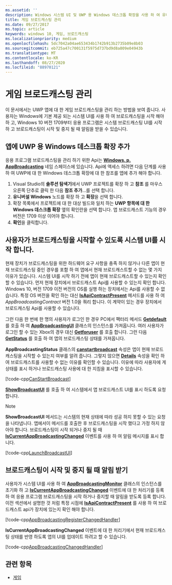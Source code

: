 ```yaml
---
ms.assetid: ''
description: Windows 시스템 UI 및 UWP 용 Windows 데스크톱 확장을 사용 하 여 유니버설 Windows 플랫폼 (UWP) 앱에 대 한 게임 브로드캐스팅을 관리 하는 방법을 알아봅니다.
title: 게임 브로드캐스팅 관리
ms.date: 09/27/2017
ms.topic: article
keywords: windows 10, 게임, 브로드캐스팅
ms.localizationpriority: medium
ms.openlocfilehash: 5dc7042a04ae653434b1742b913b2735b09e8b03
ms.sourcegitcommit: eb725a47c700131f5975d737bd9d8a809e04943b
ms.translationtype: MT
ms.contentlocale: ko-KR
ms.lasthandoff: 08/27/2020
ms.locfileid: "88970121"
---
```

# <a name="manage-game-broadcasting"></a>게임 브로드캐스팅 관리
이 문서에서는 UWP 앱에 대 한 게임 브로드캐스팅을 관리 하는 방법을 보여 줍니다. 사용자는 Windows에 기본 제공 되는 시스템 UI를 사용 하 여 브로드캐스팅을 시작 해야 하 고, Windows 10 버전 1709부터 응용 프로그램은 시스템 브로드캐스팅 UI를 시작 하 고 브로드캐스팅이 시작 및 중지 될 때 알림을 받을 수 있습니다.

## <a name="add-the-windows-desktop-extensions-for-the-uwp-to-your-app"></a>앱에 UWP 용 Windows 데스크톱 확장 추가
응용 프로그램 브로드캐스팅을 관리 하기 위한 Api는 **[Windows. p. AppBroadcasting](https://docs.microsoft.com/uwp/api/windows.media.appbroadcasting)** 네임 스페이스에 있습니다. Api에 액세스 하려면 다음 단계를 사용 하 여 UWP에 대 한 Windows 데스크톱 확장에 대 한 참조를 앱에 추가 해야 합니다.

1. Visual Studio의 **솔루션 탐색기**에서 UWP 프로젝트를 확장 하 고 **참조** 를 마우스 오른쪽 단추로 클릭 한 다음 **참조 추가**...를 선택 합니다. 
2. **유니버설 Windows** 노드를 확장 하 고 **확장**을 선택 합니다.
3. 확장 목록에서 프로젝트에 대 한 대상 빌드와 일치 하는 **UWP 항목에 대 한 Windows 데스크톱 확장** 옆의 확인란을 선택 합니다. 앱 브로드캐스트 기능의 경우 버전은 1709 이상 이어야 합니다.
4. **확인**을 클릭합니다.

## <a name="launch-the-system-ui-to-allow-the-user-to-initiate-broadcasting"></a>사용자가 브로드캐스팅을 시작할 수 있도록 시스템 UI를 시작 합니다.
현재 장치가 브로드캐스팅을 위한 하드웨어 요구 사항을 충족 하지 않거나 다른 앱이 현재 브로드캐스팅 중인 경우를 포함 하 여 앱에서 현재 브로드캐스트할 수 없는 몇 가지 이유가 있습니다. 시스템 UI를 시작 하기 전에 앱이 현재 브로드캐스트할 수 있는지 확인할 수 있습니다. 먼저 현재 장치에서 브로드캐스트 Api를 사용할 수 있는지 확인 합니다. Windows 10, 버전 1709 이전 버전의 OS를 실행 하는 장치에서는 Api를 사용할 수 없습니다. 특정 OS 버전을 확인 하는 대신 **[IsApiContractPresent](https://docs.microsoft.com/uwp/api/windows.foundation.metadata.apiinformation.isapicontractpresent)** 메서드를 사용 하 여 *AppBroadcastingContract* 버전 1.0을 쿼리 합니다. 이 계약이 있는 경우 장치에서 브로드캐스팅 Api를 사용할 수 있습니다.

그런 다음 한 번에 한 명의 사용자가 로그인 한 경우 PC에서 팩터리 메서드 **[Getdefault](https://docs.microsoft.com/uwp/api/windows.media.appbroadcasting.appbroadcastingui.GetDefault)** 를 호출 하 여 **[AppBroadcastingUI](https://docs.microsoft.com/uwp/api/windows.media.appbroadcasting.appbroadcastingui)** 클래스의 인스턴스를 가져옵니다. 여러 사용자가 로그인 할 수 있는 Xbox의 경우 대신 **[Getforuser](https://docs.microsoft.com/uwp/api/windows.media.appbroadcasting.appbroadcastingui.getforuser)** 를 호출 합니다. 그런 다음 **[GetStatus](https://docs.microsoft.com/uwp/api/windows.media.appbroadcasting.appbroadcastingui.GetStatus)** 를 호출 하 여 앱의 브로드캐스팅 상태를 가져옵니다.

**AppBroadcastingStatus** 클래스의 **[canstartbroadcast](https://docs.microsoft.com/uwp/api/windows.media.appbroadcasting.appbroadcastingstatus.CanStartBroadcast)** 속성은 앱이 현재 브로드캐스팅을 시작할 수 있는지 여부를 알려 줍니다. 그렇지 않으면 **[Details](https://docs.microsoft.com/uwp/api/windows.media.appbroadcasting.appbroadcastingstatus.Details)** 속성을 확인 하 여 브로드캐스트를 사용할 수 없는 이유를 확인할 수 있습니다. 이유에 따라 사용자에 게 상태를 표시 하거나 브로드캐스팅 사용에 대 한 지침을 표시할 수 있습니다.

[!code-cpp[CanStartBroadcast](./code/AppBroadcast/cpp/AppBroadcastExampleApp/App.cpp#SnippetCanStartBroadcast)]

**[ShowBroadcastUI](https://docs.microsoft.com/uwp/api/windows.media.appbroadcasting.appbroadcastingui.ShowBroadcastUI)** 를 호출 하 여 시스템에서 앱 브로드캐스트 UI를 표시 하도록 요청 합니다.

> [!NOTE] 
> **ShowBroadcastUI** 메서드는 시스템의 현재 상태에 따라 성공 하지 못할 수 있는 요청을 나타냅니다. 앱에서이 메서드를 호출한 후 브로드캐스팅을 시작 했다고 가정 하지 않아야 합니다. 브로드캐스팅이 시작 되거나 중지 될 때 **[IsCurrentAppBroadcastingChanged](https://docs.microsoft.com/uwp/api/windows.media.appbroadcasting.appbroadcastingmonitor.IsCurrentAppBroadcastingChanged)** 이벤트를 사용 하 여 알림 메시지를 표시 합니다.

[!code-cpp[LaunchBroadcastUI](./code/AppBroadcast/cpp/AppBroadcastExampleApp/App.cpp#SnippetLaunchBroadcastUI)]

## <a name="receive-notifications-when-broadcasting-starts-and-stops"></a>브로드캐스팅이 시작 및 중지 될 때 알림 받기
사용자가 시스템 UI를 사용 하 여 **[AppBroadcastingMonitor](https://docs.microsoft.com/uwp/api/windows.media.appbroadcasting.appbroadcastingmonitor)** 클래스의 인스턴스를 초기화 하 고  **[IsCurrentAppBroadcastingChanged](https://docs.microsoft.com/uwp/api/windows.media.appbroadcasting.appbroadcastingmonitor.IsCurrentAppBroadcastingChanged)** 이벤트에 대 한 처리기를 등록 하 여 응용 프로그램 브로드캐스팅을 시작 하거나 중지할 때 알림을 받도록 등록 합니다. 이전 섹션에서 설명한 것 처럼 특정 시점에 **[IsApiContractPresent](https://docs.microsoft.com/uwp/api/windows.foundation.metadata.apiinformation.isapicontractpresent)** 를 사용 하 여 브로드캐스트 api가 장치에 있는지 확인 해야 합니다. 

[!code-cpp[AppBroadcastingRegisterChangedHandler](./code/AppBroadcast/cpp/AppBroadcastExampleApp/App.cpp#SnippetAppBroadcastingRegisterChangedHandler)]

**IsCurrentAppBroadcastingChanged** 이벤트에 대 한 처리기에서 현재 브로드캐스팅 상태를 반영 하도록 앱의 UI를 업데이트 하려고 할 수 있습니다.

[!code-cpp[AppBroadcastingChangedHandler](./code/AppBroadcast/cpp/AppBroadcastExampleApp/App.cpp#SnippetAppBroadcastingChangedHandler)]

## <a name="related-topics"></a>관련 항목

* [게임](index.md)

 

 





